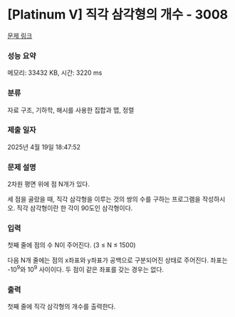 # [Platinum V] 직각 삼각형의 개수 - 3008 

[문제 링크](https://www.acmicpc.net/problem/3008) 

### 성능 요약

메모리: 33432 KB, 시간: 3220 ms

### 분류

자료 구조, 기하학, 해시를 사용한 집합과 맵, 정렬

### 제출 일자

2025년 4월 19일 18:47:52

### 문제 설명

<p>2차원 평면 위에 점 N개가 있다.</p>

<p>세 점을 골랐을 때, 직각 삼각형을 이루는 것의 쌍의 수를 구하는 프로그램을 작성하시오. 직각 삼각형이란 한 각이 90도인 삼각형이다.</p>

### 입력 

 <p>첫째 줄에 점의 수 N이 주어진다. (3 ≤ N ≤ 1500)</p>

<p>다음 N개 줄에는 점의 x좌표와 y좌표가 공백으로 구분되어진 상태로 주어진다. 좌표는 -10<sup>9</sup>와 10<sup>9</sup> 사이이다. 두 점이 같은 좌표를 갖는 경우는 없다.</p>

### 출력 

 <p>첫째 줄에 직각 삼각형의 개수를 출력한다.</p>

